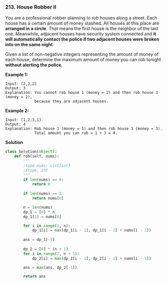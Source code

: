 ### 213. House Robber II

You are a professional robber planning to rob houses along a street. Each house has a certain amount of money stashed. All houses at this place are **arranged in a circle**. That means the first house is the neighbor of the last one. Meanwhile, adjacent houses have security system connected and **it will automatically contact the police if two adjacent houses were broken into on the same night**.

Given a list of non-negative integers representing the amount of money of each house, determine the maximum amount of money you can rob tonight **without alerting the police**.

**Example 1:**
```
Input: [2,3,2]
Output: 3
Explanation: You cannot rob house 1 (money = 2) and then rob house 3 (money = 2),
             because they are adjacent houses.
```

**Example 2:**
```
Input: [1,2,3,1]
Output: 4
Explanation: Rob house 1 (money = 1) and then rob house 3 (money = 3).
             Total amount you can rob = 1 + 3 = 4.
```

**Solution**
```Python
class Solution(object):
    def rob(self, nums):
        """
        :type nums: List[int]
        :rtype: int
        """
        if len(nums) == 0:
            return 0
        
        if len(nums) == 1:
            return nums[0]

        n = len(nums)
        dp_1 = [0] * n
        dp_1[1] = nums[0]

        for i in range(2, n):
            dp_1[i] = max(dp_1[i - 1], dp_1[i - 2] + nums[i - 1])
        
        ans = dp_1[-1]
        
        dp_2 = [0] * (n + 1)
        for i in range(2, n + 1):
            dp_2[i] = max(dp_2[i - 1], dp_2[i - 2] + nums[i - 1])

        ans = max(ans, dp_2[-1])

        return ans
```